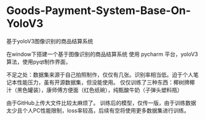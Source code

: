 # Goods-Payment-System-Base-On-YoloV3
基于yoloV3图像识别的商品结算系统

在window下搭建一个基于图像识别的商品结算系统 使用 pycharm 平台，yoloV3算法，使用pyqt制作界面，

不足之处：数据集来源于自己拍照制作，仅仅有几张。识别率相当低。迫于个人笔记本性能压力，虽有开源数据集，但没能使用。 仅仅训练了三种东西：椰树牌椰汁（黑色罐装），康师傅方便面（红色纸碗），纯甄酸牛奶（子弹头塑料瓶）

由于GitHub上传大文件比较太麻烦了。 训练后的模型，仅传一版，由于训练数据太少且个人PC性能限制，loss率较高，后续有空将使用更多数据集进行训练。 


